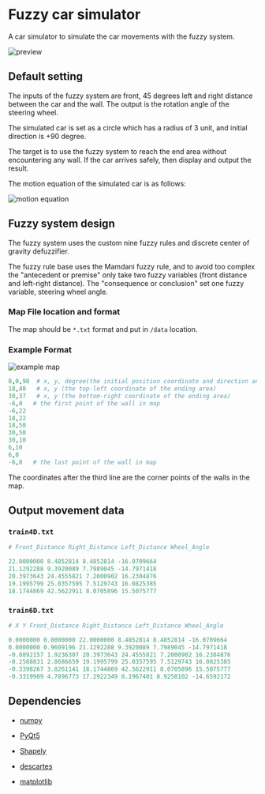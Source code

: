 # Fuzzy car simulator

A car simulator to simulate the car movements with the fuzzy system.

![preview](https://imgur.com/XxzmuaQ.gif)

## Default setting

The inputs of the fuzzy system are front, 45 degrees left and right distance between the car and the wall. The output is the rotation angle of the steering wheel.

The simulated car is set as a circle which has a radius of 3 unit, and initial direction is +90 degree.

The target is to use the fuzzy system to reach the end area without encountering any wall. If the car arrives safely, then display and output the result.

The motion equation of the simulated car is as follows:

![motion equation](https://imgur.com/BITX9xi.jpg)

## Fuzzy system design

The fuzzy system uses the custom nine fuzzy rules and discrete center of gravity defuzzifier.

The fuzzy rule base uses the Mamdani fuzzy rule, and to avoid too complex the "antecedent or premise" only take two fuzzy variables (front distance and left-right distance). The "consequence or conclusion" set one fuzzy variable, steering wheel angle.

### Map File location and format

The map should be `*.txt` format and put in `/data` location.

### Example Format

![example map](https://i.imgur.com/oHiqTMr.jpg)

``` python
0,0,90  # x, y, degree(the initial position coordinate and direction angle of the car
18,40   # x, y (the top-left coordinate of the ending area)
30,37   # x, y (the bottom-right coordinate of the ending area)
-6,0   # the first point of the wall in map
-6,22
18,22
18,50
30,50
30,10
6,10
6,0
-6,0   # the last point of the wall in map
```

The coordinates after the third line are the corner points of the walls in the map.

## Output movement data

### `train4D.txt`

``` python
# Front_Distance Right_Distance Left_Distance Wheel_Angle

22.0000000 8.4852814 8.4852814 -16.0709664
21.1292288 9.3920089 7.7989045 -14.7971418
20.3973643 24.4555821 7.2000902 16.2304876
19.1995799 25.0357595 7.5129743 16.0825385
18.1744869 42.5622911 8.0705896 15.5075777
```

### `train6D.txt`

``` python
# X Y Front_Distance Right_Distance Left_Distance Wheel_Angle

0.0000000 0.0000000 22.0000000 8.4852814 8.4852814 -16.0709664
0.0000000 0.9609196 21.1292288 9.3920089 7.7989045 -14.7971418
-0.0892157 1.9236307 20.3973643 24.4555821 7.2000902 16.2304876
-0.2588831 2.8686659 19.1995799 25.0357595 7.5129743 16.0825385
-0.3398267 3.8261141 18.1744869 42.5622911 8.0705896 15.5075777
-0.3319909 4.7896773 17.2922349 8.1967401 8.9258102 -14.6592172
```

## Dependencies

- [numpy](http://www.numpy.org/)

- [PyQt5](https://pypi.org/project/PyQt5/)
- [Shapely](https://pypi.org/project/Shapely/)
- [descartes](https://pypi.org/project/descartes/)
- [matplotlib](https://matplotlib.org/)